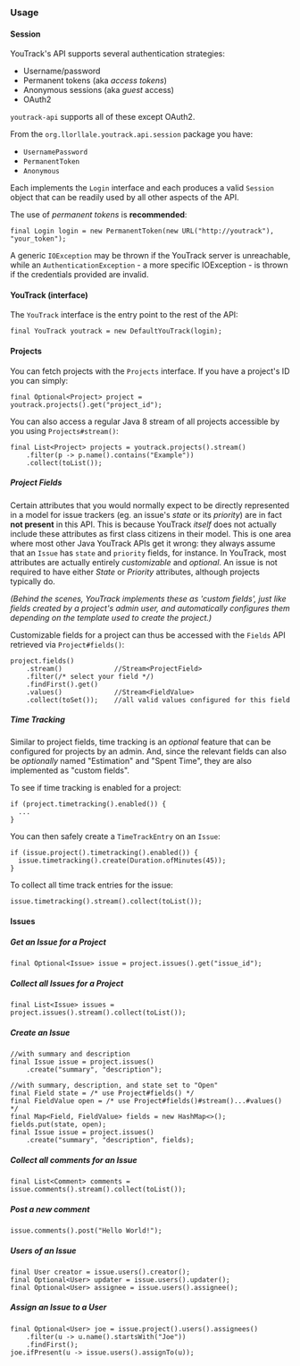 
### Usage
#### Session
YouTrack's API supports several authentication strategies:

* Username/password
* Permanent tokens (aka *access tokens*)
* Anonymous sessions (aka *guest* access)
* OAuth2

`youtrack-api` supports all of these except OAuth2.

From the `org.llorllale.youtrack.api.session` package you have:

* `UsernamePassword`
* `PermanentToken` 
* `Anonymous`

Each implements the `Login` interface and each produces a valid `Session` object 
that can be readily used by all other aspects of the API.

The use of *permanent tokens* is **recommended**:

    final Login login = new PermanentToken(new URL("http://youtrack"), "your_token");

A generic `IOException` may be thrown if the YouTrack server is unreachable,
while an `AuthenticationException` - a more specific IOException - is thrown if
the credentials provided are invalid.

#### YouTrack (interface)
The `YouTrack` interface is the entry point to the rest of the API:

    final YouTrack youtrack = new DefaultYouTrack(login);

#### Projects
You can fetch projects with the `Projects` interface. If you have a project's ID
you can simply:

    final Optional<Project> project = youtrack.projects().get("project_id");

You can also access a regular Java 8 stream of all projects accessible by 
you using `Projects#stream()`:

    final List<Project> projects = youtrack.projects().stream()
        .filter(p -> p.name().contains("Example"))
        .collect(toList());

##### Project Fields
Certain attributes that you would normally expect to be directly represented 
in a model for issue trackers (eg. an issue's *state* or its *priority*) are 
in fact **not present** in this API. This is because YouTrack *itself* does not
actually include these attributes as first class citizens in their model.
This is one area where most other Java YouTrack APIs get it wrong: they always
assume that an `Issue` has `state` and `priority` fields, for instance.
In YouTrack, most attributes are actually entirely *customizable* and 
*optional*. An issue is not required to have either *State* or 
*Priority* attributes, although projects typically do.

*(Behind the scenes, YouTrack implements these as 'custom fields', just like 
fields created by a project's admin user, and automatically configures them 
depending on the template used to create the project.)*

Customizable fields for a project can thus be accessed with the `Fields` 
API retrieved via `Project#fields()`:

    project.fields()
        .stream()             //Stream<ProjectField>
        .filter(/* select your field */)
        .findFirst().get()
        .values()             //Stream<FieldValue>
        .collect(toSet());    //all valid values configured for this field

##### Time Tracking
Similar to project fields, time tracking is an *optional* feature that can 
be configured for projects by an admin. And, since the relevant fields can 
also be *optionally* named "Estimation" and "Spent Time", they are also
implemented as "custom fields".

To see if time tracking is enabled for a project:

    if (project.timetracking().enabled()) {
      ...
    }

You can then safely create a `TimeTrackEntry` on an `Issue`:

    if (issue.project().timetracking().enabled()) {
      issue.timetracking().create(Duration.ofMinutes(45));
    }

To collect all time track entries for the issue:

    issue.timetracking().stream().collect(toList());

#### Issues
##### Get an Issue for a Project

    final Optional<Issue> issue = project.issues().get("issue_id");

##### Collect all Issues for a Project

    final List<Issue> issues = project.issues().stream().collect(toList());

##### Create an Issue

    //with summary and description
    final Issue issue = project.issues()
        .create("summary", "description");

    //with summary, description, and state set to "Open"
    final Field state = /* use Project#fields() */
    final FieldValue open = /* use Project#fields()#stream()...#values() */
    final Map<Field, FieldValue> fields = new HashMap<>();
    fields.put(state, open);
    final Issue issue = project.issues()
        .create("summary", "description", fields);

##### Collect all comments for an Issue

    final List<Comment> comments = issue.comments().stream().collect(toList());

##### Post a new comment

    issue.comments().post("Hello World!");

##### Users of an Issue

    final User creator = issue.users().creator();
    final Optional<User> updater = issue.users().updater();
    final Optional<User> assignee = issue.users().assignee();

##### Assign an Issue to a User

    final Optional<User> joe = issue.project().users().assignees()
        .filter(u -> u.name().startsWith("Joe"))
        .findFirst();
    joe.ifPresent(u -> issue.users().assignTo(u));